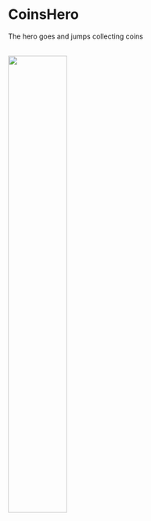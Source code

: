 # CoinsHero


The hero goes and jumps collecting coins

<br />
<image src = "https://github.com/user-attachments/assets/fa67e4f7-a926-486b-90ae-6a557b126b3a" width = 48.8%>
